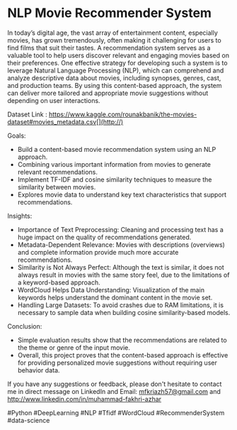 # NLP Movie Recommender System  
In today’s digital age, the vast array of entertainment content, especially movies, has grown tremendously, often making it challenging for users to find films that suit their tastes. A recommendation system serves as a valuable tool to help users discover relevant and engaging movies based on their preferences. One effective strategy for developing such a system is to leverage Natural Language Processing (NLP), which can comprehend and analyze descriptive data about movies, including synopses, genres, cast, and production teams. By using this content-based approach, the system can deliver more tailored and appropriate movie suggestions without depending on user interactions.

Dataset Link :
https://www.kaggle.com/rounakbanik/the-movies-dataset#movies_metadata.csv[](http://)

Goals:  
- Build a content-based movie recommendation system using an NLP approach.
- Combining various important information from movies to generate relevant recommendations.
- Implement TF-IDF and cosine similarity techniques to measure the similarity between movies.
- Explores movie data to understand key text characteristics that support recommendations.

Insights:  
- Importance of Text Preprocessing: Cleaning and processing text has a huge impact on the quality of recommendations generated.
- Metadata-Dependent Relevance: Movies with descriptions (overviews) and complete information provide much more accurate recommendations.
- Similarity is Not Always Perfect: Although the text is similar, it does not always result in movies with the same story feel, due to the limitations of a keyword-based approach.
- WordCloud Helps Data Understanding: Visualization of the main keywords helps understand the dominant content in the movie set.
- Handling Large Datasets: To avoid crashes due to RAM limitations, it is necessary to sample data when building cosine similarity-based models.

Conclusion:
- Simple evaluation results show that the recommendations are related to the theme or genre of the input movie.
- Overall, this project proves that the content-based approach is effective for providing personalized movie suggestions without requiring user behavior data.

If you have any suggestions or feedback, please don't hesitate to contact me in direct message on LinkedIn and Email: mfkriazh57@gmail.com and http://www.linkedin.com/in/muhammad-fakhri-azhar

#Python #DeepLearning #NLP #Tfidf #WordCloud #RecommenderSystem #data-science
